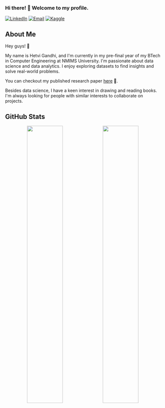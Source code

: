### Hi there! 👋 Welcome to my profile.

[![LinkedIn](https://img.shields.io/badge/LinkedIn-0077B5?style=for-the-badge&logo=linkedin&logoColor=white)](https://www.linkedin.com/in/hetvisg/)
[![Email](https://img.shields.io/badge/Email-D14836?style=for-the-badge&logo=gmail&logoColor=white)](mailto:hetvisg@gmail.com)
[![Kaggle](https://img.shields.io/badge/Kaggle-20BEFF?style=for-the-badge&logo=kaggle&logoColor=white)](https://www.kaggle.com/hetvigandhi03)

## About Me

Hey guys! 👋

My name is Hetvi Gandhi, and I'm currently in my pre-final year of my BTech in Computer Engineering at NMIMS University. I'm passionate about data science and data analytics. I enjoy exploring datasets to find insights and solve real-world problems.

You can checkout my published research paper [here]([link-to-your-research-pape](https://www.springerprofessional.de/en/detecting-toxic-comments-using-fasttext-cnn-and-lstm-models/25835412)r) 📝.

Besides data science, I have a keen interest in drawing and reading books. I'm always looking for people with similar interests to collaborate on projects.

## GitHub Stats

<p align="center">
  <img width="48%" src="https://github-readme-stats.vercel.app/api/top-langs/?username=hetvigandhi03&layout=compact&theme=radical" />
  <img width="48%" src="https://github-readme-streak-stats.herokuapp.com/?user=your-username&theme=radical" />
</p>

<br/>
<!--
![](https://komarev.com/ghpvc/?username=hetvigandhi03&color=brightgreen)
![](https://visitor-badge.glitch.me/badge?page_id=hetvigandhi03.hetvigandhi03)
<img src="https://img.shields.io/github/forks/your-username/your-repo?style=social" alt="Forks Badge">

### GitHub Activity

![Your GitHub Contributions](https://github-readme-stats.vercel.app/api?username=hetvigandhi03&show_icons=true&theme=radical)

#### Detailed Stats

![Your GitHub Language Stats](https://github-readme-stats.vercel.app/api/top-langs/?username=hetvigandhi03&langs_count=8&theme=radical)

## See my portfolio 🌐

[![Portfolio](https://img.shields.io/badge/Portfolio-ff69b4?style=for-the-badge)](https://your-portfolio-link)

<img align='right' src='https://user-images.githubusercontent.com/5713670/87202985-820dcb80-c2b6-11ea-9f56-7ec461c497c3.gif' width='200' />

### Or you can scan this QR Code 👇🏻

<img src="https://github.com/your-username/your-repo/blob/master/qrcode_link-to-your-portfolio.png"  style="width: 20%" />

<img height="120" alt="Thanks for visiting me" width="100%" src="https://raw.githubusercontent.com/BrunnerLivio/brunnerlivio/master/images/marquee.svg" />

<p align="center">
  <img src="https://capsule-render.vercel.app/api?type=waving&color=gradient&height=60&section=footer&width=100"/>
</p>
